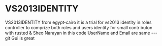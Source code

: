 # VS2013IDENTITY
VS2013IDENTITY from egypt-cairo
 it is a trial for vs2013 identity  in roles controller to comprize both roles and users identity  for small contributon with rusted & Sheo Narayan   in this code UserName and Email are same ---git Gui is great
